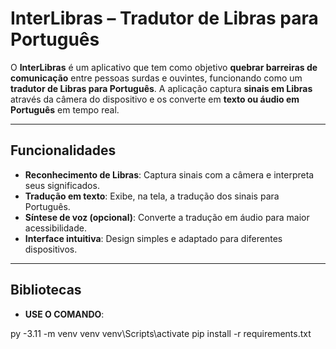 # InterLibras – Tradutor de Libras para Português

O **InterLibras** é um aplicativo que tem como objetivo **quebrar barreiras de comunicação** entre pessoas surdas e ouvintes, funcionando como um **tradutor de Libras para Português**.
A aplicação captura **sinais em Libras** através da câmera do dispositivo e os converte em **texto ou áudio em Português** em tempo real.

---

## Funcionalidades

- **Reconhecimento de Libras**: Captura sinais com a câmera e interpreta seus significados.
- **Tradução em texto**: Exibe, na tela, a tradução dos sinais para Português.
- **Síntese de voz (opcional)**: Converte a tradução em áudio para maior acessibilidade.
- **Interface intuitiva**: Design simples e adaptado para diferentes dispositivos.

---

## Bibliotecas

- **USE O COMANDO**:

py -3.11 -m venv venv
venv\Scripts\activate
pip install -r requirements.txt
